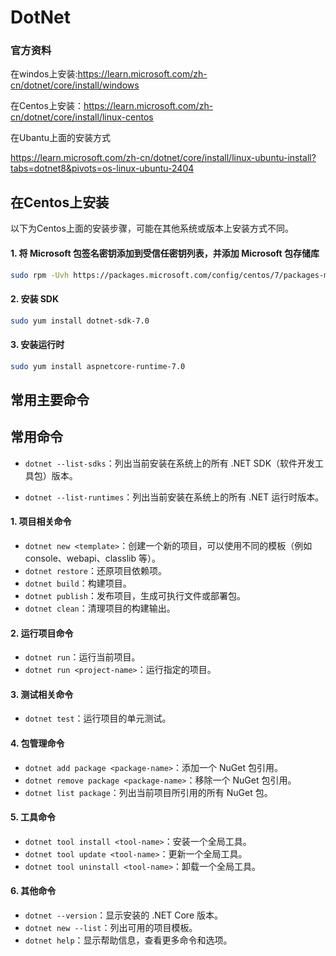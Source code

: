 # DotNet

### 官方资料

在windos上安装:<https://learn.microsoft.com/zh-cn/dotnet/core/install/windows>

在Centos上安装：<https://learn.microsoft.com/zh-cn/dotnet/core/install/linux-centos>

在Ubantu上面的安装方式

<https://learn.microsoft.com/zh-cn/dotnet/core/install/linux-ubuntu-install?tabs=dotnet8&pivots=os-linux-ubuntu-2404>

## 在Centos上安装

以下为Centos上面的安装步骤，可能在其他系统或版本上安装方式不同。

#### 1. 将 Microsoft 包签名密钥添加到受信任密钥列表，并添加 Microsoft 包存储库

   ```bash
   sudo rpm -Uvh https://packages.microsoft.com/config/centos/7/packages-microsoft-prod.rpm
   ```

#### 2. 安装 SDK

   ```bash
   sudo yum install dotnet-sdk-7.0
   ```

#### 3. 安装运行时

   ```bash
   sudo yum install aspnetcore-runtime-7.0
   ```

## 常用主要命令

## 常用命令

- `dotnet --list-sdks`：列出当前安装在系统上的所有 .NET SDK（软件开发工具包）版本。

- `dotnet --list-runtimes`：列出当前安装在系统上的所有 .NET 运行时版本。

#### 1. 项目相关命令

- `dotnet new <template>`：创建一个新的项目，可以使用不同的模板（例如 console、webapi、classlib 等）。
- `dotnet restore`：还原项目依赖项。
- `dotnet build`：构建项目。
- `dotnet publish`：发布项目，生成可执行文件或部署包。
- `dotnet clean`：清理项目的构建输出。

#### 2. 运行项目命令

- `dotnet run`：运行当前项目。
- `dotnet run <project-name>`：运行指定的项目。

#### 3. 测试相关命令

- `dotnet test`：运行项目的单元测试。

#### 4. 包管理命令

- `dotnet add package <package-name>`：添加一个 NuGet 包引用。
- `dotnet remove package <package-name>`：移除一个 NuGet 包引用。
- `dotnet list package`：列出当前项目所引用的所有 NuGet 包。

#### 5. 工具命令

- `dotnet tool install <tool-name>`：安装一个全局工具。
- `dotnet tool update <tool-name>`：更新一个全局工具。
- `dotnet tool uninstall <tool-name>`：卸载一个全局工具。

#### 6. 其他命令

- `dotnet --version`：显示安装的 .NET Core 版本。
- `dotnet new --list`：列出可用的项目模板。
- `dotnet help`：显示帮助信息，查看更多命令和选项。
